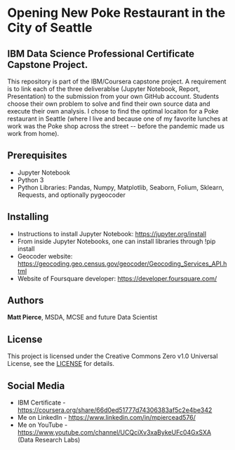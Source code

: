 # Opening New Poke Restaurant in the City of Seattle

## IBM Data Science Professional Certificate Capstone Project.
This repository is  part of the IBM/Coursera capstone project.  A requirement is to link each of the three deliverablse (Jupyter Notebook, Report, Presentation) to the submission from your own GitHub account. Students choose their own problem to solve and find their own source data and execute their own analysis.  I chose  to find the optimal locaiton for a Poke restaurant in Seattle (where I live and because one of my favorite lunches at work was the Poke shop across the street -- before the pandemic made us work from home).

## Prerequisites
* Jupyter Notebook
* Python 3
* Python Libraries: Pandas, Numpy, Matplotlib, Seaborn, Folium, Sklearn, Requests, and optionally pygeocoder

## Installing
* Instructions to install Jupyter Notebook: https://jupyter.org/install
* From inside Jupyter Notebooks, one can install libraries through !pip install <package-name>
* Geocoder website: https://geocoding.geo.census.gov/geocoder/Geocoding_Services_API.html
* Website of Foursquare developer: https://developer.foursquare.com/
  
## Authors
**Matt Pierce**, MSDA, MCSE and future Data Scientist

## License
This project is licensed under the Creative Commons Zero v1.0 Universal License, see the [LICENSE](./LICENSE) for details.


## Social Media
* IBM Certificate - https://coursera.org/share/66d0ed51777d74306383af5c2e4be342
* Me on LinkedIn - https://www.linkedin.com/in/mpiercead576/
* Me on YouTube - https://www.youtube.com/channel/UCQciXv3xaBykeUFc04GxSXA  (Data Research Labs)
